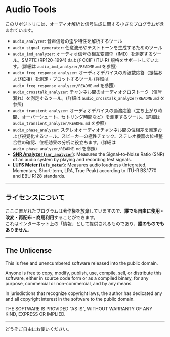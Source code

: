 # Audio Tools

このリポジトリには、オーディオ解析と信号生成に関する小さなプログラムが含まれています。

- `audio_analyzer`: 音声信号の歪や特性を解析するツール
- `audio_signal_generator`: 任意波形やテストトーンを生成するためのツール
- `audio_imd_analyzer`: オーディオ信号の相互変調歪（IMD）を測定するツール。SMPTE (RP120-1994) および CCIF (ITU-R) 規格をサポートしています。(詳細は `audio_imd_analyzer/README.md` を参照)
- `audio_freq_response_analyzer`: オーディオデバイスの周波数応答（振幅および位相）を測定・プロットするツール (詳細は `audio_freq_response_analyzer/README.md` を参照)
- `audio_crosstalk_analyzer`: チャンネル間のオーディオクロストーク（信号漏れ）を測定するツール。(詳細は `audio_crosstalk_analyzer/README.md` を参照)
- `audio_transient_analyzer`: オーディオデバイスの過渡応答（立ち上がり時間、オーバーシュート、セトリング時間など）を測定するツール。(詳細は `audio_transient_analyzer/README.md` を参照)
- `audio_phase_analyzer`: ステレオオーディオチャンネル間の位相差を測定および視覚化するツール。スピーカーの極性チェック、ステレオ機器の位相整合性の確認、位相効果の分析に役立ちます。(詳細は `audio_phase_analyzer/README.md` を参照)
- **[SNR Analyzer (`snr_analyzer`)](./snr_analyzer/README.md)**: Measures the Signal-to-Noise Ratio (SNR) of an audio system by playing and recording test signals.
- **[LUFS Meter (`lufs_meter`)](./lufs_meter/README.md)**: Measures audio loudness (Integrated, Momentary, Short-term, LRA, True Peak) according to ITU-R BS.1770 and EBU R128 standards.

---

## ライセンスについて

ここに置かれたプログラムは著作権を放棄していますので、**誰でも自由に使用・改変・再配布・商用利用**することができます。  
これはインターネット上の「情報」として提供されるものであり、**誰のものでもありません**。

---

## The Unlicense

This is free and unencumbered software released into the public domain.

Anyone is free to copy, modify, publish, use, compile, sell, or distribute this software, either in source code form or as a compiled binary, for any purpose, commercial or non-commercial, and by any means.

In jurisdictions that recognize copyright laws, the author has dedicated any and all copyright interest in the software to the public domain.

THE SOFTWARE IS PROVIDED "AS IS", WITHOUT WARRANTY OF ANY KIND, EXPRESS OR IMPLIED.

---

どうぞご自由にお使いください。